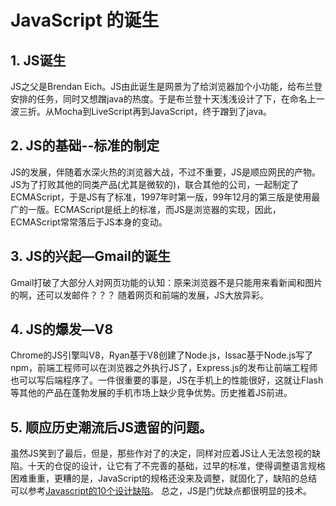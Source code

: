 # JavaScript 的诞生
## 1. JS诞生
JS之父是Brendan Eich。JS由此诞生是网景为了给浏览器加个小功能，给布兰登安排的任务，同时又想蹭java的热度。于是布兰登十天浅浅设计了下，在命名上一波三折。从Mocha到LiveScript再到JavaScript，终于蹭到了java。

## 2.	JS的基础--标准的制定
JS的发展，伴随着水深火热的浏览器大战，不过不重要，JS是顺应网民的产物。JS为了打败其他的同类产品(尤其是微软的)，联合其他的公司，一起制定了ECMAScript，于是JS有了标准，1997年时第一版，99年12月的第三版是使用最广的一版。ECMAScript是纸上的标准，而JS是浏览器的实现，因此，ECMAScript常常落后于JS本身的变动。

## 3.	JS的兴起—Gmail的诞生
Gmail打破了大部分人对网页功能的认知：原来浏览器不是只能用来看新闻和图片的啊，还可以发邮件？？？
随着网页和前端的发展，JS大放异彩。

## 4.	JS的爆发—V8
Chrome的JS引擎叫V8，Ryan基于V8创建了Node.js，Issac基于Node.js写了npm，前端工程师可以在浏览器之外执行JS了，Express.js的发布让前端工程师也可以写后端程序了。一件很重要的事是，JS在手机上的性能很好，这就让Flash等其他的产品在蓬勃发展的手机市场上缺少竞争优势。历史推着JS前进。

## 5.	顺应历史潮流后JS遗留的问题。
虽然JS笑到了最后，但是，那些作对了的决定，同样对应着JS让人无法忽视的缺陷。十天的仓促的设计，让它有了不完善的基础，过早的标准，使得调整语言规格困难重重，更糟的是，JavaScript的规格还没来及调整，就固化了，缺陷的总结可以参考[Javascript的10个设计缺陷](http://www.ruanyifeng.com/blog/2011/06/10_design_defects_in_javascript.html)。
总之，JS是门优缺点都很明显的技术。

